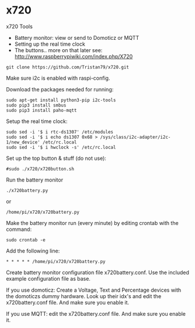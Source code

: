 # x720
x720 Tools 
 
 * Battery monitor: view or send to Domoticz or MQTT
 * Setting up the real time clock
 * The buttons..  more on that later see: http://www.raspberrypiwiki.com/index.php/X720
 
```
git clone https://github.com/Tristan79/x720.git
```

Make sure i2c is enabled with raspi-config.

Download the packages needed for running:
```
sudo apt-get install python3-pip i2c-tools
sudo pip3 install smbus
sudo pip3 install paho-mqtt
```

Setup the real time clock:
```
sudo sed -i '$ i rtc-ds1307' /etc/modules
sudo sed -i '$ i echo ds1307 0x68 > /sys/class/i2c-adapter/i2c-1/new_device' /etc/rc.local
sudo sed -i '$ i hwclock -s' /etc/rc.local
```

Set up the top button & stuff (do not use):
```
#sudo ./x720/x720button.sh
```

Run the battery monitor 

```
./x720battery.py
```

or 

```
/home/pi/x720/x720battery.py
```

Make the battery monitor run (every minute) by editing crontab with the command:
```
sudo crontab -e
```
Add the following line:
```
* * * * * /home/pi/x720/x720battery.py
```

Create battery monitor configuration file x720battery.conf. Use the included example configuration file as base.

If you use domoticz: Create a Voltage, Text and Percentage devices with the domoticzs dummy hardware. Look up their idx's and edit the x720battery.conf file. And make sure you enable it.

If you use MQTT:
edit the x720battery.conf file. And make sure you enable it.
